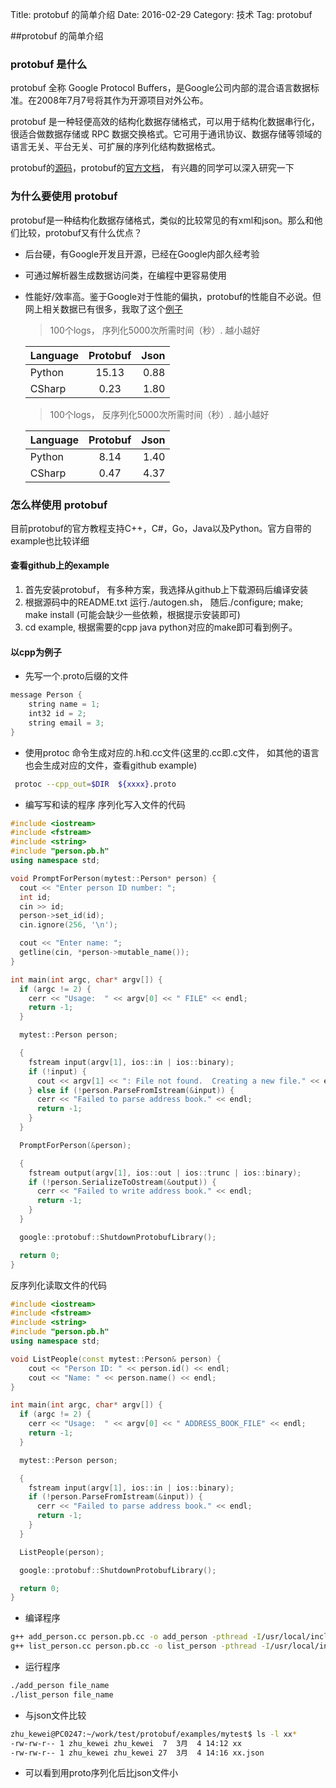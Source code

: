 Title: protobuf 的简单介绍
Date: 2016-02-29
Category: 技术
Tag: protobuf 

##protobuf 的简单介绍
### protobuf 是什么
protobuf 全称 Google Protocol Buffers，是Google公司内部的混合语言数据标准。在2008年7月7号将其作为开源项目对外公布。

protobuf 是一种轻便高效的结构化数据存储格式，可以用于结构化数据串行化，很适合做数据存储或 RPC 数据交换格式。它可用于通讯协议、数据存储等领域的语言无关、平台无关、可扩展的序列化结构数据格式。

protobuf的[源码](https://github.com/google/protobuf)，protobuf的[官方文档](https://developers.google.com/protocol-buffers/docs/overview)， 有兴趣的同学可以深入研究一下

### 为什么要使用 protobuf
protobuf是一种结构化数据存储格式，类似的比较常见的有xml和json。那么和他们比较，protobuf又有什么优点？
  
  * 后台硬，有Google开发且开源，已经在Google内部久经考验 
  * 可通过解析器生成数据访问类，在编程中更容易使用
  * 性能好/效率高。鉴于Google对于性能的偏执，protobuf的性能自不必说。但网上相关数据已有很多，我取了这个[例子](http://www.webrube.com/json-protobuf-web_rube/5858)
  
    > 100个logs， 序列化5000次所需时间（秒）. 越小越好
   
    | Language        | Protobuf           | Json  |
    | ------------- |:-------------:| -----:|
    | Python      | 15.13 | 0.88 |
    | CSharp      | 0.23      |   1.80  |
    
    > 100个logs， 反序列化5000次所需时间（秒）. 越小越好
   
    | Language        | Protobuf           | Json  |
    | ------------- |:-------------:| -----:|
    | Python      |   8.14    |  1.40  |
    | CSharp      | 0.47    |  4.37  |

### 怎么样使用 protobuf
目前protobuf的官方教程支持C++，C#，Go，Java以及Python。官方自带的example也比较详细
#### 查看github上的example
1. 首先安装protobuf， 有多种方案，我选择从github上下载源码后编译安装
1. 根据源码中的README.txt 运行./autogen.sh， 随后./configure;  make;  make install (可能会缺少一些依赖，根据提示安装即可)
1. cd example, 根据需要的cpp java python对应的make即可看到例子。

#### 以cpp为例子
-  先写一个.proto后缀的文件
``` java
message Person {
    string name = 1;
    int32 id = 2; 
    string email = 3;
}
``` 
-  使用protoc 命令生成对应的.h和.cc文件(这里的.cc即.c文件， 如其他的语言也会生成对应的文件，查看github example)
``` bash
 protoc --cpp_out=$DIR  ${xxxx}.proto
``` 
- 编写写和读的程序
序列化写入文件的代码
``` cpp
#include <iostream>                                                                                                                                                                                          
#include <fstream>
#include <string>
#include "person.pb.h"
using namespace std;

void PromptForPerson(mytest::Person* person) {
  cout << "Enter person ID number: ";
  int id; 
  cin >> id; 
  person->set_id(id);
  cin.ignore(256, '\n');

  cout << "Enter name: ";
  getline(cin, *person->mutable_name());
}

int main(int argc, char* argv[]) {
  if (argc != 2) {
    cerr << "Usage:  " << argv[0] << " FILE" << endl;
    return -1; 
  }

  mytest::Person person;

  {
    fstream input(argv[1], ios::in | ios::binary);
    if (!input) {
      cout << argv[1] << ": File not found.  Creating a new file." << endl;
    } else if (!person.ParseFromIstream(&input)) {
      cerr << "Failed to parse address book." << endl;
      return -1; 
    }   
  }

  PromptForPerson(&person);

  {
    fstream output(argv[1], ios::out | ios::trunc | ios::binary);
    if (!person.SerializeToOstream(&output)) {
      cerr << "Failed to write address book." << endl;
      return -1; 
    }   
  }

  google::protobuf::ShutdownProtobufLibrary();

  return 0;
}
```
反序列化读取文件的代码

``` cpp
#include <iostream>
#include <fstream>
#include <string>
#include "person.pb.h"
using namespace std;

void ListPeople(const mytest::Person& person) {
    cout << "Person ID: " << person.id() << endl;
    cout << "Name: " << person.name() << endl;
}

int main(int argc, char* argv[]) {
  if (argc != 2) {                                                                                                                                                                                           
    cerr << "Usage:  " << argv[0] << " ADDRESS_BOOK_FILE" << endl;
    return -1; 
  }

  mytest::Person person;

  {
    fstream input(argv[1], ios::in | ios::binary);
    if (!person.ParseFromIstream(&input)) {
      cerr << "Failed to parse address book." << endl;
      return -1; 
    }   
  }

  ListPeople(person);

  google::protobuf::ShutdownProtobufLibrary();

  return 0;
}
```
- 编译程序
``` bash
g++ add_person.cc person.pb.cc -o add_person -pthread -I/usr/local/include  -pthread -L/usr/local/lib -lprotobuf -lpthread
g++ list_person.cc person.pb.cc -o list_person -pthread -I/usr/local/include  -pthread -L/usr/local/lib -lprotobuf -lpthread
``` 
- 运行程序
``` bash
./add_person file_name
./list_person file_name
```
- 与json文件比较
``` bash
zhu_kewei@PC0247:~/work/test/protobuf/examples/mytest$ ls -l xx*
-rw-rw-r-- 1 zhu_kewei zhu_kewei  7  3月  4 14:12 xx
-rw-rw-r-- 1 zhu_kewei zhu_kewei 27  3月  4 14:16 xx.json
```
- 可以看到用proto序列化后比json文件小
